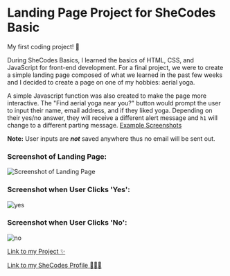 # Landing Page Project for SheCodes Basic

My first coding project! 🙌 

During SheCodes Basics, I learned the basics of HTML, CSS, and JavaScript for front-end development. For a final project, we were to create a simple landing page composed of what we learned in the past few weeks and I decided to create a page on one of my hobbies: aerial yoga.

A simple Javascript function was also created to make the page more interactive. The "Find aerial yoga near you?" button would prompt the user to input their name, email address, and if they liked yoga. Depending on their yes/no answer, they will receive a different alert message and `h1` will change to a different parting message. [Example Screenshots](https://github.com/sandyysh221/landing-page-aerial-yoga/new/main?readme=1#screenshot-when-user-clicks-yes) 

**Note:** User inputs are ***not*** saved anywhere thus no email will be sent out. 

### Screenshot of Landing Page:

![Screenshot of Landing Page](https://user-images.githubusercontent.com/102677016/171048350-e91c58c4-5135-44b8-902d-51b3a306620f.png)

### Screenshot when User Clicks 'Yes':
![yes](https://user-images.githubusercontent.com/102677016/171055598-3b85ee3e-6d36-4709-a6f7-24f4e9314dd7.jpg)


### Screenshot when User Clicks 'No':
![no](https://user-images.githubusercontent.com/102677016/171055614-d191fe93-79e4-476d-be17-524fbf35d240.jpg)

[Link to my Project ✨]( https://www.shecodes.io/workshops/shecodes-basics-75cf6d62-e610-4782-bdbb-c9b0f3e997fd/projects/776174)

[Link to my SheCodes Profile 👩🏻‍💻]( https://www.shecodes.io/students/613-sandy-yu)
